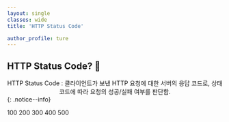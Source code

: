 ```yaml
---
layout: single
classes: wide
title: 'HTTP Status Code'

author_profile: ture
---
```


## HTTP Status Code? 💯

<center>HTTP Status Code : 클라이언트가 보낸 HTTP 요청에 대한 서버의 응답 코드로, 상태 코드에 따라 요청의 성공/실패 여부를 판단함.</center>
{: .notice--info}

100
200
300
400
500
